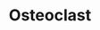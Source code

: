 ---
annotations:
- type: Pathway Ontology
  value: signaling pathway pertinent to development
- type: Cell Type Ontology
  value: osteoclast
authors:
- Ehsiao
- Khanspers
- AlexanderPico
- MaintBot
- Ddigles
- Egonw
- Eweitz
description: ''
last-edited: 2021-05-16
organisms:
- Rattus norvegicus
redirect_from:
- /index.php/Pathway:WP489
- /instance/WP489
schema-jsonld:
- '@context': https://schema.org/
  '@id': https://wikipathways.github.io/pathways/WP489.html
  '@type': Dataset
  creator:
    '@type': Organization
    name: WikiPathways
  description: ''
  keywords:
  - Ca2+
  - IFN-b
  - OGR1
  - Type 1 interferon receptor
  - b3 integrin
  - Na+
  - Na+/H+ transporter
  - H+ ATPase
  - RANK
  - Cathepsin K
  - Pi
  - H+
  - TRPV
  - RANK ligand
  - Osteopontin
  - PDGFB
  - TRAP
  - OPG
  license: CC0
  name: Osteoclast
seo: CreativeWork
title: Osteoclast
wpid: WP489
---